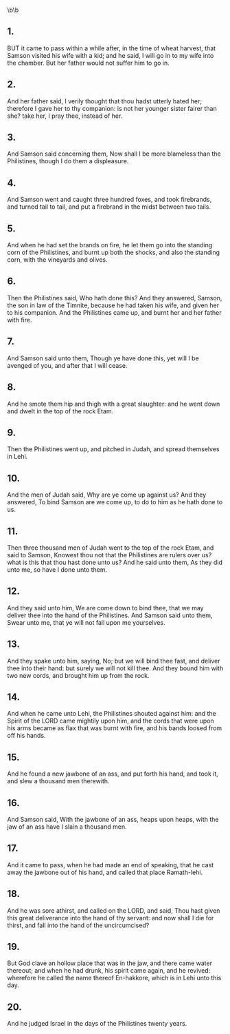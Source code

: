 \b\b
## 1.
BUT it came to pass within a while after, in the time of wheat harvest, that Samson visited his wife with a kid; and he said, I will go in to my wife into the chamber.  But her father would not suffer him to go in.
## 2.
And her father said, I verily thought that thou hadst utterly hated her; therefore I gave her to thy companion: is not her younger sister fairer than she?  take her, I pray thee, instead of her.
## 3.
And Samson said concerning them, Now shall I be more blameless than the Philistines, though I do them a displeasure.
## 4.
And Samson went and caught three hundred foxes, and took firebrands, and turned tail to tail, and put a firebrand in the midst between two tails.
## 5.
And when he had set the brands on fire, he let them go into the standing corn of the Philistines, and burnt up both the shocks, and also the standing corn, with the vineyards and olives.
## 6.
Then the Philistines said, Who hath done this?  And they answered, Samson, the son in law of the Timnite, because he had taken his wife, and given her to his companion.  And the Philistines came up, and burnt her and her father with fire.
## 7.
And Samson said unto them, Though ye have done this, yet will I be avenged of you, and after that I will cease.
## 8.
And he smote them hip and thigh with a great slaughter: and he went down and dwelt in the top of the rock Etam.
## 9.
Then the Philistines went up, and pitched in Judah, and spread themselves in Lehi.
## 10.
And the men of Judah said, Why are ye come up against us?  And they answered, To bind Samson are we come up, to do to him as he hath done to us.
## 11.
Then three thousand men of Judah went to the top of the rock Etam, and said to Samson, Knowest thou not that the Philistines are rulers over us?  what is this that thou hast done unto us? And he said unto them, As they did unto me, so have I done unto them.
## 12.
And they said unto him, We are come down to bind thee, that we may deliver thee into the hand of the Philistines.  And Samson said unto them, Swear unto me, that ye will not fall upon me yourselves.
## 13.
And they spake unto him, saying, No; but we will bind thee fast, and deliver thee into their hand: but surely we will not kill thee.  And they bound him with two new cords, and brought him up from the rock.
## 14.
And when he came unto Lehi, the Philistines shouted against him: and the Spirit of the LORD came mightily upon him, and the cords that were upon his arms became as flax that was burnt with fire, and his bands loosed from off his hands.
## 15.
And he found a new jawbone of an ass, and put forth his hand, and took it, and slew a thousand men therewith.
## 16.
And Samson said, With the jawbone of an ass, heaps upon heaps, with the jaw of an ass have I slain a thousand men.
## 17.
And it came to pass, when he had made an end of speaking, that he cast away the jawbone out of his hand, and called that place Ramath-lehi.
## 18.
And he was sore athirst, and called on the LORD, and said, Thou hast given this great deliverance into the hand of thy servant: and now shall I die for thirst, and fall into the hand of the uncircumcised?
## 19.
But God clave an hollow place that was in the jaw, and there came water thereout; and when he had drunk, his spirit came again, and he revived: wherefore he called the name thereof En-hakkore, which is in Lehi unto this day.
## 20.
And he judged Israel in the days of the Philistines twenty years.
